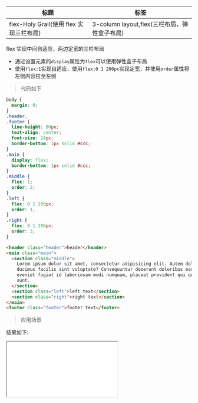 | 标题                                    | 标签                                         |
| --------------------------------------- | -------------------------------------------- |
| flex-Holy Grail(使用 flex 实现三栏布局) | 3-column layout,flex(三栏布局，弹性盒子布局) |

flex 实现中间自适应，两边定宽的三栏布局

- 通过设置元素的`display`属性为`flex`可以使用弹性盒子布局
- 使用`flex:1`实现自适应，使用`flex:0 1 200px`实现定宽，并使用`order`属性将左侧内容拉至左侧

> 代码如下

```css
body {
  margin: 0;
}
.header,
.footer {
  line-height: 60px;
  text-align: center;
  font-size: 24px;
  border-bottom: 1px solid #ccc;
}
.main {
  display: flex;
  border-bottom: 1px solid #ccc;
}
.middle {
  flex: 1;
  order: 2;
}
.left {
  flex: 0 1 200px;
  order: 1;
}
.right {
  flex: 0 1 200px;
  order: 3;
}
```

```html
<header class="header">header</header>
<main class="main">
  <section class="middle">
    Lorem ipsum dolor sit amet, consectetur adipisicing elit. Autem dolorem
    ducimus facilis sint voluptate? Consequuntur deserunt doloribus earum
    eveniet fugiat id laboriosam modi numquam, placeat provident qui quia rerum,
    sunt.
  </section>
  <section class="left">left text</section>
  <section class="right">right text</section>
</main>
<footer class="footer">footer text</footer>
```

> 应用场景

<div class="code-editor" data-url="codes/css/html/flex-HolyGrail.html" data-language="html"></div>

结果如下:

<iframe src="codes/css/html/flex-HolyGrail.html"></iframe>
